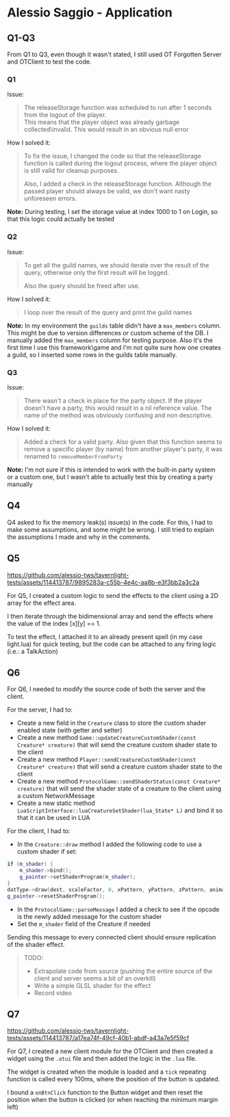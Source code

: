 # Alessio Saggio - Application

## Q1-Q3

From Q1 to Q3, even though it wasn't stated, I still used OT Forgotten Server and OTClient to test the code.

### Q1

Issue:
> The releaseStorage function was scheduled to run after 1 seconds from the logout of the player.  
> This means that the player object was already garbage collected\invalid. This would result in an obvious null error

How I solved it:
> To fix the issue, I changed the code so that the releaseStorage function is called during the logout process, where the player object is still valid for cleanup purposes. 
> 
> Also, I added a check in the releaseStorage function. Although the passed player should always be valid, we don't want nasty unforeseen errors.

**Note:** During testing,  I set the storage value at index 1000 to 1 on Login, so that this logic could actually be tested

### Q2

Issue:
> To get all the guild names, we should iterate over the result of the query, otherwise only the first result will be logged.
> 
>  Also the query should be freed after use.

How I solved it:
> I loop over the result of the query and print the guild names

**Note:** In my environment the `guilds` table didn't have a `max_members` column. This might be due to version differences or custom scheme of the DB. I manually added the `max_members` column for testing purpose. Also it's the first time I use this framework\game and I'm not quite sure how one creates a guild, so I inserted some rows in the guilds table manually.

### Q3

Issue:
> There wasn't a check in place for the party object. If the player doesn't have a party, this would result in a nil reference value. The name of the method was obviously confusing and non descriptive.

How I solved it:
> Added a check for a valid party. Also given that this function seems to remove a specific player (by name) from another player's party, it was renamed to `removeMemberFromParty`

**Note:** I'm not sure if this is intended to work with the built-in party system or a custom one, but I wasn't able to actually test this by creating a party manually

## Q4

Q4 asked to fix the memory leak(s) issue(s) in the code.
For this, I had to make some assumptions, and some might be wrong. I still tried to explain the assumptions I made and why in the comments.

## Q5

https://github.com/alessio-tws/tavernlight-tests/assets/114413787/9895283a-c55b-4e4c-aa8b-e3f3bb2a3c2a

For Q5, I created a custom logic to send the effects to the client using a 2D array for the effect area.

I then iterate through the bidimensional array and send the effects where the value of the index [x][y] == 1.

To test the effect, I attached it to an already present spell (in my case light.lua) for quick testing, but the code can be attached to any firing logic (i.e.: a TalkAction)

## Q6

For Q6, I needed to modify the source code of both the server and the client.

For the server, I had to:
- Create a new field in the `Creature` class to store the custom shader enabled state (with getter and setter)
- Create a new method `Game::updateCreatureCustomShader(const Creature* creature)` that will send the creature custom shader state to the client
- Create a new method `Player::sendCreatureCustomShader(const Creature* creature)` that will send a creature custom shader state to the client
- Create a new method `ProtocolGame::sendShaderStatus(const Creature* creature)` that will send the shader state of a creature to the client using a custom NetworkMessage
- Create a new static method `LuaScriptInterface::luaCreatureSetShader(lua_State* L)` and bind it so that it can be used in LUA

For the client, I had to:
- In the `Creature::draw` method I added the following code to use a custom shader if set:
```cpp
if (m_shader) {
	m_shader->bind();
	g_painter->setShaderProgram(m_shader);
}
datType->draw(dest, scaleFactor, 0, xPattern, yPattern, zPattern, animationPhase, yPattern == 0 ? lightView : nullptr);
g_painter->resetShaderProgram();
```
- In the `ProtocolGame::parseMessage` I added a check to see if the opcode is the newly added message for the custom shader
- Set the `m_shader` field of the Creature if needed

Sending this message to every connected client should ensure replication of the shader effect.

> TODO: 
> - Extrapolate code from source (pushing the entire source of the client and server seems a bit of an overkill)
> - Write a simple GLSL shader for the effect 
> - Record video

## Q7

https://github.com/alessio-tws/tavernlight-tests/assets/114413787/a17ea74f-49cf-40b1-abdf-a43a7e5f59cf

For Q7, I created a new client module for the OTClient and then created a widget using the `.otui` file and then added the logic in the `.lua` file. 

The widget is created when the module is loaded and a `tick` repeating function is called every 100ms, where the position of the button is updated.

I bound a `onBtnClick` function to the Button widget and then reset the position when the button is clicked (or when reaching the minimum margin left)
